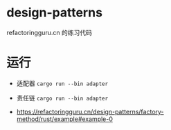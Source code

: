 # design-patterns
refactoringguru.cn 的练习代码

# 运行

- 适配器
`cargo run --bin adapter`

- 责任链
`cargo run --bin adapter`



* https://refactoringguru.cn/design-patterns/factory-method/rust/example#example-0
